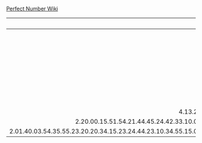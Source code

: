 [Perfect Number Wiki](https://en.wikipedia.org/wiki/Perfect_number)

| Perfect |
| ---: |
| 10 |
| 44 |
| 21.44 |
| 10.13.44 |
| 31.55.03.33.44 |
| 3.54.02.10.41.21.44 |
| 1.43.04.55.24.04.53.44 |
| 25.30.40.13.04.34.14.00.15.31.33.44 |
| 4.13.24.14.35.53.10.42.43.25.20.14.03.33.44.14.43.03.35.44.50.30.13.44 |
| 2.20.00.15.51.54.21.44.45.24.42.33.10.02.00.24.50.24.20.01.12.11.04.05.41.14.55.44.51.35.55.30.41.21.44 |
| 2.01.40.03.54.35.55.23.20.20.34.15.23.24.44.23.10.34.55.15.03.42.44.45.33.11.05.44.22.33.55.54.21.02.21.13.21.45.14.41.21.44 |

